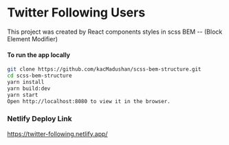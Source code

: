 # Twitter Following Users
This project was created by React components styles in scss BEM -- (Block Element Modifier)

#### To run the app locally

```bash
git clone https://github.com/kacMadushan/scss-bem-structure.git
cd scss-bem-structure
yarn install
yarn build:dev
yarn start
Open http://localhost:8080 to view it in the browser.
```

### Netlify Deploy Link
https://twitter-following.netlify.app/